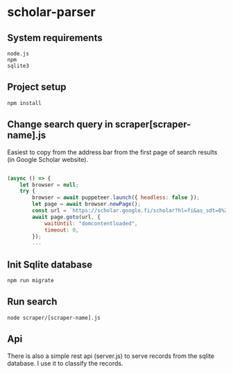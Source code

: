 # scholar-parser

## System requirements
```
node.js
npm
sqlite3
```

## Project setup
```
npm install
```

## Change search query in scraper[scraper-name].js

Easiest to copy from the address bar from the first page of search results (in Google Scholar website).

```javascript

(async () => {
    let browser = null;
    try {
        browser = await puppeteer.launch({ headless: false });
        let page = await browser.newPage();
        const url = `https://scholar.google.fi/scholar?hl=fi&as_sdt=0%2C5&q=%22programming+language%22+%28intitle%3Ahermeneutics+OR+intitle%3Ahermeneutical+OR+intitle%3A%22literature+review%22+OR+intitle%3A%22meta-analysis%22+OR+intitle%3A%22meta-analytical%22+OR+intitle%3Aphenomenological+OR+intitle%3Aphenomenology%29&btnG=`;
        await page.goto(url, {
            waitUntil: "domcontentloaded",
            timeout: 0,
        });
        ...
```

## Init Sqlite database

```
npm run migrate
```

## Run search
```
node scraper/[scraper-name].js
```

## Api

There is also a simple rest api (server.js) to serve records from the sqlite database. I use it to classify the records.